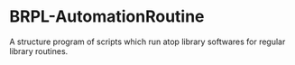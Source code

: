 # BRPL-AutomationRoutine
 A structure program of scripts which run atop library softwares for regular library routines.
